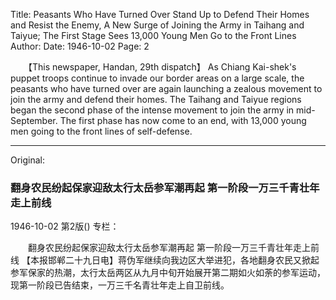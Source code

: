 Title: Peasants Who Have Turned Over Stand Up to Defend Their Homes and Resist the Enemy, A New Surge of Joining the Army in Taihang and Taiyue; The First Stage Sees 13,000 Young Men Go to the Front Lines
Author:
Date: 1946-10-02
Page: 2

　　【This newspaper, Handan, 29th dispatch】 As Chiang Kai-shek's puppet troops continue to invade our border areas on a large scale, the peasants who have turned over are again launching a zealous movement to join the army and defend their homes. The Taihang and Taiyue regions began the second phase of the intense movement to join the army in mid-September. The first phase has now come to an end, with 13,000 young men going to the front lines of self-defense.



<hr /> 

Original: 


### 翻身农民纷起保家迎敌太行太岳参军潮再起  第一阶段一万三千青壮年走上前线

1946-10-02
第2版()
专栏：

　　翻身农民纷起保家迎敌太行太岳参军潮再起
    第一阶段一万三千青壮年走上前线
    【本报邯郸二十九日电】蒋伪军继续向我边区大举进犯，各地翻身农民又掀起参军保家的热潮，太行太岳两区从九月中旬开始展开第二期如火如荼的参军运动，现第一阶段已告结束，一万三千名青壮年走上自卫前线。
